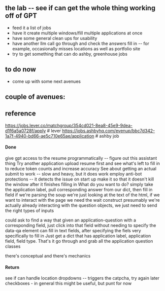 

## the lab -- see if can get the whole thing working off of GPT

* feed it a list of jobs
* have it create multiple windows/fill multiple applications at once
* have some general clean ups for usability
* have another llm call go through and check the answers fill in -- for example, occasionally misses locations as well as portfolio site
* try to get something that can do ashby, greenhouse jobs


## to do now 

* come up with some next avenues


## couple of avenues:


## reference


https://jobs.lever.co/matchgroup/354cd021-8ea8-45e9-9dea-d1f6a5a0728f/apply # lever
https://jobs.ashbyhq.com/evenup/bbc7d342-1a7f-4940-bd66-ae5c710e65ae/application # ashby job

#### Done
give gpt access to the resume programmatically -- figure out this assistant thing
Try another application 
upload resume first and see what's left to fill in to reduce token counts and increase accuracy
See about getting an actual submit to work -- slow and heavy, but it does work
    employ anti-bot protections -- it detects the issue on start up
make it so that it doesn't kill the window after it finishes filling in
What do you want to do? simply take the application label, pull corresponding answer from our dict, then fill in field
if we're parsing the soup we're just looking at the text of the html, if we want to interact with the page we need the wait construct presumably
we're actually already interacting with the question objects, we just need to send the right types of inputs 

could ask to find a way that given an application-question with a corresponding field, just click into that field without needing to specify the data-qa element
can fill in text fields, after specifying the fiels very specifically to fill in
Just get a dict that has application label, application field, field type. That's it
go through and grab all the application question classes

there's conceptual and there's mechanics

#### Return

see if can handle location dropdowns -- triggers the catpcha, try again later
checkboxes - in general this might be useful, but punt for now
